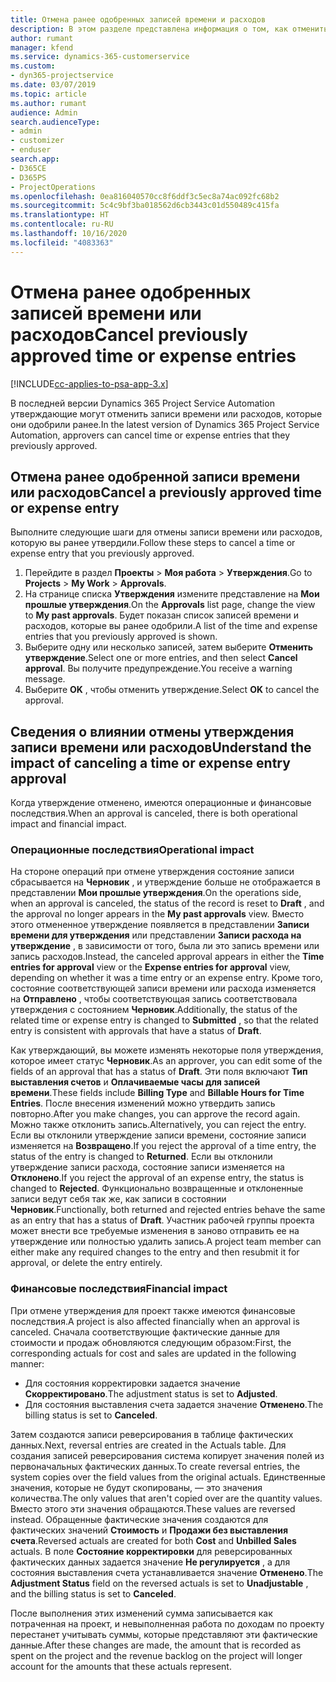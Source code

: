 ```yaml
---
title: Отмена ранее одобренных записей времени и расходов
description: В этом разделе представлена информация о том, как отменить утвержденную транзакцию времени или расходов проекта.
author: rumant
manager: kfend
ms.service: dynamics-365-customerservice
ms.custom:
- dyn365-projectservice
ms.date: 03/07/2019
ms.topic: article
ms.author: rumant
audience: Admin
search.audienceType:
- admin
- customizer
- enduser
search.app:
- D365CE
- D365PS
- ProjectOperations
ms.openlocfilehash: 0ea816040570cc8f6ddf3c5ec8a74ac092fc68b2
ms.sourcegitcommit: 5c4c9bf3ba018562d6cb3443c01d550489c415fa
ms.translationtype: HT
ms.contentlocale: ru-RU
ms.lasthandoff: 10/16/2020
ms.locfileid: "4083363"
---
```

# <a name="cancel-previously-approved-time-or-expense-entries"></a><span data-ttu-id="ee7b6-103">Отмена ранее одобренных записей времени или расходов</span><span class="sxs-lookup"><span data-stu-id="ee7b6-103">Cancel previously approved time or expense entries</span></span>

[!INCLUDE[cc-applies-to-psa-app-3.x](../includes/cc-applies-to-psa-app-3x.md)]

<span data-ttu-id="ee7b6-104">В последней версии Dynamics 365 Project Service Automation утверждающие могут отменить записи времени или расходов, которые они одобрили ранее.</span><span class="sxs-lookup"><span data-stu-id="ee7b6-104">In the latest version of Dynamics 365 Project Service Automation, approvers can cancel time or expense entries that they previously approved.</span></span>

## <a name="cancel-a-previously-approved-time-or-expense-entry"></a><span data-ttu-id="ee7b6-105">Отмена ранее одобренной записи времени или расходов</span><span class="sxs-lookup"><span data-stu-id="ee7b6-105">Cancel a previously approved time or expense entry</span></span>

<span data-ttu-id="ee7b6-106">Выполните следующие шаги для отмены записи времени или расходов, которую вы ранее утвердили.</span><span class="sxs-lookup"><span data-stu-id="ee7b6-106">Follow these steps to cancel a time or expense entry that you previously approved.</span></span>

1. <span data-ttu-id="ee7b6-107">Перейдите в раздел **Проекты** \> **Моя работа** \> **Утверждения**.</span><span class="sxs-lookup"><span data-stu-id="ee7b6-107">Go to **Projects** \> **My Work** \> **Approvals**.</span></span>
2. <span data-ttu-id="ee7b6-108">На странице списка **Утверждения** измените представление на **Мои прошлые утверждения**.</span><span class="sxs-lookup"><span data-stu-id="ee7b6-108">On the **Approvals** list page, change the view to **My past approvals**.</span></span> <span data-ttu-id="ee7b6-109">Будет показан список записей времени и расходов, которые вы ранее одобрили.</span><span class="sxs-lookup"><span data-stu-id="ee7b6-109">A list of the time and expense entries that you previously approved is shown.</span></span>
3. <span data-ttu-id="ee7b6-110">Выберите одну или несколько записей, затем выберите **Отменить утверждение**.</span><span class="sxs-lookup"><span data-stu-id="ee7b6-110">Select one or more entries, and then select **Cancel approval**.</span></span> <span data-ttu-id="ee7b6-111">Вы получите предупреждение.</span><span class="sxs-lookup"><span data-stu-id="ee7b6-111">You receive a warning message.</span></span>
4. <span data-ttu-id="ee7b6-112">Выберите **OK** , чтобы отменить утверждение.</span><span class="sxs-lookup"><span data-stu-id="ee7b6-112">Select **OK** to cancel the approval.</span></span>

## <a name="understand-the-impact-of-canceling-a-time-or-expense-entry-approval"></a><span data-ttu-id="ee7b6-113">Сведения о влиянии отмены утверждения записи времени или расходов</span><span class="sxs-lookup"><span data-stu-id="ee7b6-113">Understand the impact of canceling a time or expense entry approval</span></span>

<span data-ttu-id="ee7b6-114">Когда утверждение отменено, имеются операционные и финансовые последствия.</span><span class="sxs-lookup"><span data-stu-id="ee7b6-114">When an approval is canceled, there is both operational impact and financial impact.</span></span>

### <a name="operational-impact"></a><span data-ttu-id="ee7b6-115">Операционные последствия</span><span class="sxs-lookup"><span data-stu-id="ee7b6-115">Operational impact</span></span>

<span data-ttu-id="ee7b6-116">На стороне операций при отмене утверждения состояние записи сбрасывается на **Черновик** , и утверждение больше не отображается в представлении **Мои прошлые утверждения**.</span><span class="sxs-lookup"><span data-stu-id="ee7b6-116">On the operations side, when an approval is canceled, the status of the record is reset to **Draft** , and the approval no longer appears in the **My past approvals** view.</span></span> <span data-ttu-id="ee7b6-117">Вместо этого отмененное утверждение появляется в представлении **Записи времени для утверждения** или представлении **Записи расхода на утверждение** , в зависимости от того, была ли это запись времени или запись расходов.</span><span class="sxs-lookup"><span data-stu-id="ee7b6-117">Instead, the canceled approval appears in either the **Time entries for approval** view or the **Expense entries for approval** view, depending on whether it was a time entry or an expense entry.</span></span> <span data-ttu-id="ee7b6-118">Кроме того, состояние соответствующей записи времени или расхода изменяется на **Отправлено** , чтобы соответствующая запись соответствовала утверждения с состоянием **Черновик**.</span><span class="sxs-lookup"><span data-stu-id="ee7b6-118">Additionally, the status of the related time or expense entry is changed to **Submitted** , so that the related entry is consistent with approvals that have a status of **Draft**.</span></span>

<span data-ttu-id="ee7b6-119">Как утверждающий, вы можете изменять некоторые поля утверждения, которое имеет статус **Черновик**.</span><span class="sxs-lookup"><span data-stu-id="ee7b6-119">As an approver, you can edit some of the fields of an approval that has a status of **Draft**.</span></span> <span data-ttu-id="ee7b6-120">Эти поля включают **Тип выставления счетов** и **Оплачиваемые часы для записей времени**.</span><span class="sxs-lookup"><span data-stu-id="ee7b6-120">These fields include **Billing Type** and **Billable Hours for Time Entries**.</span></span> <span data-ttu-id="ee7b6-121">После внесения изменений можно утвердить запись повторно.</span><span class="sxs-lookup"><span data-stu-id="ee7b6-121">After you make changes, you can approve the record again.</span></span> <span data-ttu-id="ee7b6-122">Можно также отклонить запись.</span><span class="sxs-lookup"><span data-stu-id="ee7b6-122">Alternatively, you can reject the entry.</span></span> <span data-ttu-id="ee7b6-123">Если вы отклонили утверждение записи времени, состояние записи изменяется на **Возвращено**.</span><span class="sxs-lookup"><span data-stu-id="ee7b6-123">If you reject the approval of a time entry, the status of the entry is changed to **Returned**.</span></span> <span data-ttu-id="ee7b6-124">Если вы отклонили утверждение записи расхода, состояние записи изменяется на **Отклонено**.</span><span class="sxs-lookup"><span data-stu-id="ee7b6-124">If you reject the approval of an expense entry, the status is changed to **Rejected**.</span></span> <span data-ttu-id="ee7b6-125">Функционально возвращенные и отклоненные записи ведут себя так же, как записи в состоянии **Черновик**.</span><span class="sxs-lookup"><span data-stu-id="ee7b6-125">Functionally, both returned and rejected entries behave the same as an entry that has a status of **Draft**.</span></span> <span data-ttu-id="ee7b6-126">Участник рабочей группы проекта может внести все требуемые изменения в заново отправить ее на утверждение или полностью удалить запись.</span><span class="sxs-lookup"><span data-stu-id="ee7b6-126">A project team member can either make any required changes to the entry and then resubmit it for approval, or delete the entry entirely.</span></span>

### <a name="financial-impact"></a><span data-ttu-id="ee7b6-127">Финансовые последствия</span><span class="sxs-lookup"><span data-stu-id="ee7b6-127">Financial impact</span></span>

<span data-ttu-id="ee7b6-128">При отмене утверждения для проект также имеются финансовые последствия.</span><span class="sxs-lookup"><span data-stu-id="ee7b6-128">A project is also affected financially when an approval is canceled.</span></span> <span data-ttu-id="ee7b6-129">Сначала соответствующие фактические данные для стоимости и продаж обновляются следующим образом:</span><span class="sxs-lookup"><span data-stu-id="ee7b6-129">First, the corresponding actuals for cost and sales are updated in the following manner:</span></span>

- <span data-ttu-id="ee7b6-130">Для состояния корректировки задается значение **Скорректировано**.</span><span class="sxs-lookup"><span data-stu-id="ee7b6-130">The adjustment status is set to **Adjusted**.</span></span>
- <span data-ttu-id="ee7b6-131">Для состояния выставления счета задается значение **Отменено**.</span><span class="sxs-lookup"><span data-stu-id="ee7b6-131">The billing status is set to **Canceled**.</span></span>

<span data-ttu-id="ee7b6-132">Затем создаются записи реверсирования в таблице фактических данных.</span><span class="sxs-lookup"><span data-stu-id="ee7b6-132">Next, reversal entries are created in the Actuals table.</span></span> <span data-ttu-id="ee7b6-133">Для создания записей реверсирования система копирует значения полей из первоначальных фактических данных.</span><span class="sxs-lookup"><span data-stu-id="ee7b6-133">To create reversal entries, the system copies over the field values from the original actuals.</span></span> <span data-ttu-id="ee7b6-134">Единственные значения, которые не будут скопированы, — это значения количества.</span><span class="sxs-lookup"><span data-stu-id="ee7b6-134">The only values that aren't copied over are the quantity values.</span></span> <span data-ttu-id="ee7b6-135">Вместо этого эти значения обращаются.</span><span class="sxs-lookup"><span data-stu-id="ee7b6-135">These values are reversed instead.</span></span> <span data-ttu-id="ee7b6-136">Обращенные фактические значения создаются для фактических значений **Стоимость** и **Продажи без выставления счета**.</span><span class="sxs-lookup"><span data-stu-id="ee7b6-136">Reversed actuals are created for both **Cost** and **Unbilled Sales** actuals.</span></span> <span data-ttu-id="ee7b6-137">В поле **Состояние корректировки** для реверсированных фактических данных задается значение **Не регулируется** , а для состояния выставления счета устанавливается значение **Отменено**.</span><span class="sxs-lookup"><span data-stu-id="ee7b6-137">The **Adjustment Status** field on the reversed actuals is set to **Unadjustable** , and the billing status is set to **Canceled**.</span></span>

<span data-ttu-id="ee7b6-138">После выполнения этих изменений сумма записывается как потраченная на проект, и невыполненная работа по доходам по проекту перестанет учитывать суммы, которые представляют эти фактические данные.</span><span class="sxs-lookup"><span data-stu-id="ee7b6-138">After these changes are made, the amount that is recorded as spent on the project and the revenue backlog on the project will longer account for the amounts that these actuals represent.</span></span>
